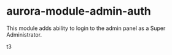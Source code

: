 # aurora-module-admin-auth
This module adds ability to login to the admin panel as a Super Administrator.

t3
